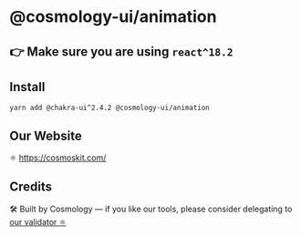 # @cosmology-ui/animation

## 👉 Make sure you are using `react^18.2`

## Install

```
yarn add @chakra-ui^2.4.2 @cosmology-ui/animation
```

## Our Website

⚛️ https://cosmoskit.com/

## Credits

🛠 Built by Cosmology — if you like our tools, please consider delegating to [our validator ⚛️](https://cosmology.tech/validator)
